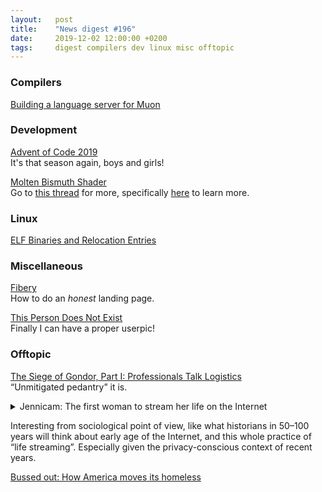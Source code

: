 ```yaml
---
layout:   post
title:    "News digest #196"
date:     2019-12-02 12:00:00 +0200
tags:     digest compilers dev linux misc offtopic
---
```


### Compilers

[Building a language server for Muon](https://nickmqb.github.io/2019/11/24/building-a-language-server-for-muon.html)

### Development

[Advent of Code 2019](https://adventofcode.com/)<br/>
It's that season again, boys and girls!

[Molten Bismuth Shader](https://www.shadertoy.com/view/WdVXWy)<br/>
Go to [this thread](https://news.ycombinator.com/item?id=21658301) for more, specifically [here](https://news.ycombinator.com/item?id=21660023) to learn more.

### Linux

[ELF Binaries and Relocation Entries](http://stffrdhrn.github.io/hardware/embedded/openrisc/2019/11/29/relocs.html)

### Miscellaneous

[Fibery](https://fibery.io/anxiety)<br/>
How to do an _honest_ landing page.

[This Person Does Not Exist](https://thispersondoesnotexist.com/)<br/>
Finally I can have a proper userpic!

### Offtopic

[The Siege of Gondor, Part I: Professionals Talk Logistics](https://acoup.blog/2019/05/10/collections-the-siege-of-gondor/)<br/>
“Unmitigated pedantry” it is.

<details>
  <summary>Jennicam: The first woman to stream her life on the Internet</summary>
  <a href="https://www.bbc.com/news/magazine-37681006">BBC story</a> from 2016 that started this binge.<br/>
  <a href="https://en.wikipedia.org/wiki/Jennifer_Ringley">Wikipedia article</a>.

  Some coverage at the time:
  <ul>
    <li><a href="https://www.latimes.com/archives/la-xpm-1997-oct-01-ls-37894-story.html">Jenni, Jenni, Jenni: A Life Laid Bare on the Computer Screen</a> (1997)</li>
    <li><a href="https://www.washingtoncitypaper.com/news/article/13013765/voyeur-eyes-only">Voyeur Eyes Only: Jennifer Ringley's real-time web of life</a> (1997)</li>
    <li><a href="http://edition.cnn.com/SHOWBIZ/Movies/9903/26/jennicam/">'Ed' of the Internet: JenniCAM going strong after three years</a> (1999)</li>
  </ul>

  Also, <a href="https://www.imdb.com/title/tt0498329/">this movie</a> and <a href="https://www.utopiatv.nl/live">this TV program</a>.</br>
  Now, a punchline: Jennifer did this <em>24 year ago</em>.
</details>

Interesting from sociological point of view, like what historians in 50–100 years will think about early age of the Internet, and this whole practice of “life streaming”. Especially given the privacy-conscious context of recent years.

[Bussed out: How America moves its homeless](https://www.theguardian.com/us-news/ng-interactive/2017/dec/20/bussed-out-america-moves-homeless-people-country-study)
